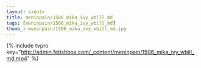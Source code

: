 ```yaml
--- 
layout: sieutv
title: meninpain/1506_mika_ivy_wbill_md
tags: [meninpain/1506_mika_ivy_wbill_md]
thumb_: meninpain/1506_mika_ivy_wbill_md.jpg
---
```

{% include tvpro key="http://admin.fetishbox.com/_content/meninpain/1506_mika_ivy_wbill_md.mp4" %} 
